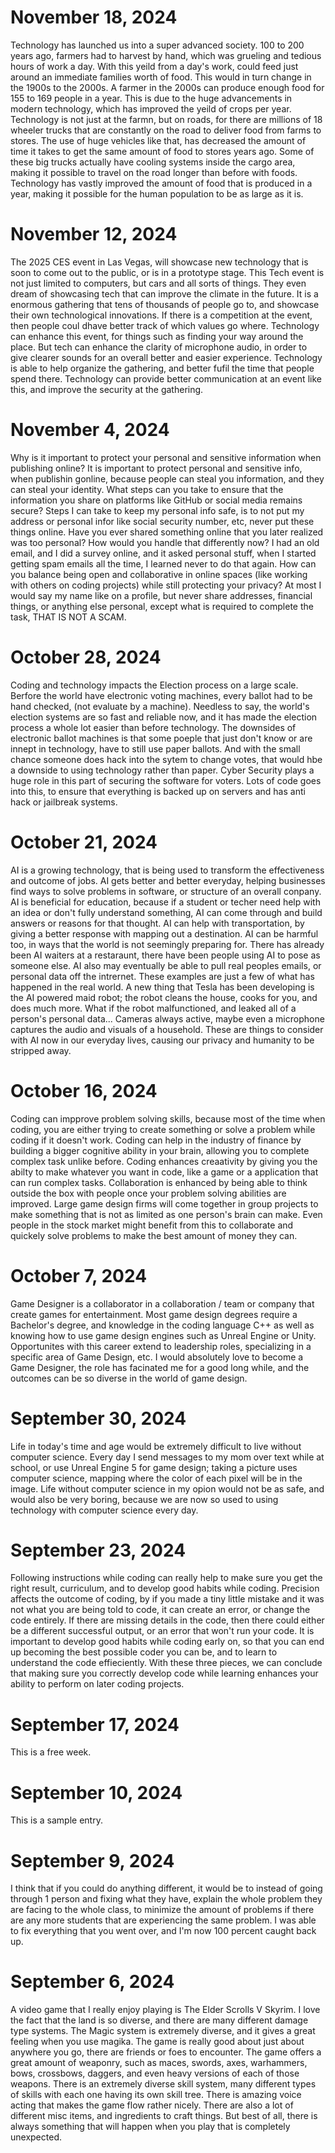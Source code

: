 # November 18, 2024

Technology has launched us into a super advanced society. 100 to 200 years ago, farmers had to harvest by hand, which was grueling and tedious hours of work a day. With this yeild from a day's work, could feed just around an immediate families worth of food. This would in turn change in the 1900s to the 2000s. A farmer in the 2000s can produce enough food for 155 to 169 people in a year. This is due to the huge advancements in modern technology, which has improved the yeild of crops per year. Technology is not just at the farmn, but on roads, for there are millions of 18 wheeler trucks that are constantly on the road to deliver food from farms to stores. The use of huge vehicles like that, has decreased the amount of time it takes to get the same amount of food to stores years ago. Some of these big trucks actually have cooling systems inside the cargo area, making it possible to travel on the road longer than before with foods. Technology has vastly improved the amount of food that is produced in a year, making it possible for the human population to be as large as it is.

# November 12, 2024

The 2025 CES event in Las Vegas, will showcase new technology that is soon to come out to the public, or is in a prototype stage. This Tech event is not just limited to computers, but cars and all sorts of things. They even dream of showcasing tech that can improve the climate in the future. It is a enormous gathering that tens of thousands of people go to, and showcase their own technological innovations. If there is a competition at the event, then people coul dhave better track of which values go where.
Technology can enhance this event, for things such as finding your way around the place. But tech can enhance the clarity of microphone audio, in order to give clearer sounds for an overall better and easier experience. Technology is able to help organize the gathering, and better fufil the time that people spend there. Technology can provide better communication at an event like this, and improve the security at the gathering.

# November 4, 2024

Why is it important to protect your personal and sensitive information when publishing online?
It is important to protect personal and sensitive info, when publishin gonline, because people can steal you information, and they can steal your identity.
What steps can you take to ensure that the information you share on platforms like GitHub or social media remains secure?
Steps I can take to keep my personal info safe, is to not put my address or personal infor like social security number, etc, never put these things online.
Have you ever shared something online that you later realized was too personal? How would you handle that differently now?
I had an old email, and I did a survey online, and it asked personal stuff, when I started getting spam emails all the time, I learned never to do that again.
How can you balance being open and collaborative in online spaces (like working with others on coding projects) while still protecting your privacy?
At most I would say my name like on a profile, but never share addresses, financial things, or anything else personal, except what is required to complete the task, THAT IS NOT A SCAM.
# October 28, 2024

Coding and technology impacts the Election process on a large scale. Berfore the world have electronic voting machines, every ballot had to be hand checked, (not evaluate by a machine). Needless to say, the world's election systems are so fast and reliable now, and it has made the election process a whole lot easier than before technology. The downsides of electronic ballot machines is that some poeple that just don't know or are innept in technology, have to still use paper ballots. And with the small chance someone does hack into the sytem to change votes, that would hbe a downside to using technology rather than paper. Cyber Security plays a huge role in this part of securing the software for voters. Lots of code goes into this, to ensure that everything is backed up on servers and has anti hack or jailbreak systems.

# October 21, 2024

AI is a growing technology, that is being used to transform the effectiveness and outcome of jobs. AI gets better and better everyday, helping businesses find ways to solve problems in software, or structure of an overall conpany. AI is beneficial for education, because if a student or techer need help with an idea or don't fully understand something, AI can come through and build answers or reasons for that thought. AI can help with transportation, by giving a better response with mapping out a destination.
AI can be harmful too, in ways that the world is not seemingly preparing for. There has already been AI waiters at a restaraunt, there have been people using AI to pose as someone else. AI also may eventually be able to pull real peoples emails, or personal data off the intrernet. These examples are just a few of what has happened in the real world. A new thing that Tesla has been developing is the AI powered maid robot; the robot cleans the house, cooks for you, and does much more. What if the robot malfunctioned, and leaked all of a person's personal data... Cameras always active, maybe even a microphone captures the audio and visuals of a household. These are things to consider with AI now in our everyday lives, causing our privacy and humanity to be stripped away.

# October 16, 2024

Coding can impprove problem solving skills, because most of the time when coding, you are either trying to create something or solve a problem while coding if it doesn't work.
Coding can help in the industry of finance by building a bigger cognitive ability in your brain, allowing you to complete complex task unlike before.
Coding enhances creaativity by giving you the abilty to make whatever you want in code, like a game or a application that can run complex tasks. Collaboration is enhanced by being able to think outside the box with people once your problem solving abilities are improved. Large game design firms will come together in group projects to make something that is not as limited as one person's brain can make. Even people in the stock market might benefit from this to collaborate and quickely solve problems to make the best amount of money they can.

# October 7, 2024

Game Designer is a collaborator in a collaboration / team or company that create games for entertainment. Most game design degrees require a Bachelor's degree, and knowledge in the coding language C++ as well as knowing how to use game design engines such as Unreal Engine or Unity. Opportunites with this career extend to leadership roles, specializing in a specific area of Game Design, etc. I would absolutely love to become a Game Designer, the role has facinated me for a good long while, and the outcomes can be so diverse in the world of game design.

# September 30, 2024

Life in today's time and age would be extremely difficult to live without computer science. Every day I send messages to my mom over text while at school, or use Unreal Engine 5 for game design; taking a picture uses computer science, mapping where the color of each pixel will be in the image. Life without computer science in my opion would not be as safe, and would also be very boring, because we are now so used to using technology with computer science every day.

# September 23, 2024

Following instructions while coding can really help to make sure you get the right result, curriculum, and to develop good habits while coding.
Precision affects the outcome of coding, by if you made a tiny little mistake and it was not what you are being told to code, it can create an error, or change the code entirely.
If there are missing details in the code, then there could either be a different successful output, or an error that won't run your code.
It is important to develop good habits while coding early on, so that you can end up becoming the best possible coder you can be, and to learn to understand the code effieciently.
With these three pieces, we can conclude that making sure you correctly develop code while learning enhances your ability to perform on later coding projects.

# September 17, 2024

This is a free week.

# September 10, 2024

This is a sample entry.

# September 9, 2024

I think that if you could do anything different, it would be to instead of going through 1 person and fixing what they have, explain the whole problem they are facing to the whole class, to minimize the amount of problems if there are any more students that are experiencing the same problem.
I was able to fix everything that you went over, and I'm now 100 percent caught back up.

# September 6, 2024

A video game that I really enjoy playing is The Elder Scrolls V Skyrim. 
I love the fact that the land is so diverse, and there are many different damage type systems.
The Magic system is extremely diverse, and it gives a great feeling when you use magika.
The game is really good about just about anywhere you go, there are friends or foes to encounter.
The game offers a great amount of weaponry, such as maces, swords, axes, warhammers, bows, crossbows, daggers, and even heavy versions of each of those weapons.
There is an extremely diverse skill system, many different types of skills with each one having its own skill tree.
There is amazing voice acting that makes the game flow rather nicely.
There are also a lot of different misc items, and ingredients to craft things.
But best of all, there is always something that will happen when you play that is completely unexpected.
